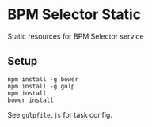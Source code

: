 # BPM Selector Static

Static resources for BPM Selector service

## Setup

```
npm install -g bower
npm install -g gulp
npm install
bower install
```

See `gulpfile.js` for task config.

